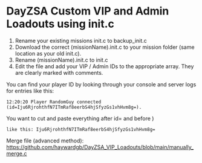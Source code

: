 # DayZSA Custom VIP and Admin Loadouts using init.c

1. Rename your existing missions init.c to backup_init.c 
2. Download the correct (missionName).init.c to your mission folder (same location as your old init.c).
3. Rename (missionName).init.c to init.c
4. Edit the file and add your VIP / Admin IDs to the appropriate array. They are clearly marked with comments. 

You can find your player ID by looking through your console and server logs for entries like this:
	
	12:20:20 Player RandomGuy connected (id=Iju6RjrohthfN7ITmRaf8eerbS4hjSfyzGs1vhHvm8g=).
	
You want to cut and paste everything after id= and before )
	
	like this: Iju6RjrohthfN7ITmRaf8eerbS4hjSfyzGs1vhHvm8g=
	
Merge file (advanced method): https://github.com/haywardgb/DayZSA_VIP_Loadouts/blob/main/manually_merge.c

